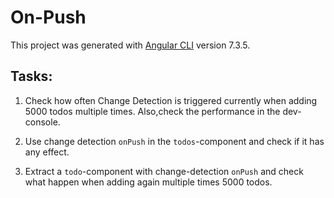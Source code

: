 # On-Push

This project was generated with [Angular CLI](https://github.com/angular/angular-cli) version 7.3.5.

## Tasks:

1. Check how often Change Detection is triggered currently when adding 5000 todos multiple times. Also,check the performance in the dev-console.

2. Use change detection `onPush` in the `todos`-component and check if it has any effect.

3. Extract a `todo`-component with change-detection `onPush` and check what happen when adding again multiple times 5000 todos.
